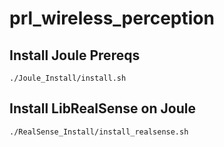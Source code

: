 # prl_wireless_perception


## Install Joule Prereqs

`./Joule_Install/install.sh`

## Install LibRealSense on Joule

`./RealSense_Install/install_realsense.sh`
